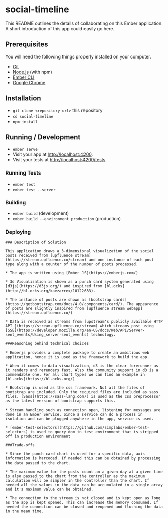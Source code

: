 # social-timeline

This README outlines the details of collaborating on this Ember application.
A short introduction of this app could easily go here.

## Prerequisites

You will need the following things properly installed on your computer.

* [Git](https://git-scm.com/)
* [Node.js](https://nodejs.org/) (with npm)
* [Ember CLI](https://ember-cli.com/)
* [Google Chrome](https://google.com/chrome/)

## Installation

* `git clone <repository-url>` this repository
* `cd social-timeline`
* `npm install`

## Running / Development

* `ember serve`
* Visit your app at [http://localhost:4200](http://localhost:4200).
* Visit your tests at [http://localhost:4200/tests](http://localhost:4200/tests).

### Running Tests

* `ember test`
* `ember test --server`

### Building

* `ember build` (development)
* `ember build --environment production` (production)

### Deploying

```
### Description of Solution

This application draws a 3-dimensional visualization of the social posts received from [upfluence stream](https://stream.upfluence.co/stream) and one instance of each post type along with a counter of the number of posts processed.

* The app is written using [Ember JS](https://emberjs.com/)

* 3d Visualization is shown as a punch card system generated using [d3js](https://d3js.org/) and inspired from [bl.ocks](http://bl.ocks.org/kaezarrex/10122633).

* The instance of posts are shown as [bootstrap cards](https://getbootstrap.com/docs/4.0/components/card/). The appearence of posts are slightly inspired from [upfluence stream webapp](https://stream.upfluence.co/)

* Data is received as streams from [upstream's publicly available HTTP API ](https://stream.upfluence.co/stream) which streams post using [SSE](https://developer.mozilla.org/en-US/docs/Web/API/Server-sent_events/Using_server-sent_events) technology.

###Reasoning behind technical choices

* Emberjs provides a complete package to create an ambitious web application, hence it is used as the framework to build the app.

* When it comes to data visualization, d3 is the clear forerunner as it renders and rerenders fast. Also the community support in d3 is a commendable one. For all chart types we can find an example in [bl.ocks](https://bl.ocks.org/)

* Bootstrap is used as the css framework. Not all the files of bootstrap are included. Only the required files are included as sass files. [Sass](https://sass-lang.com/) is used as the css preprocessor as the latest version of bootstrap supports this.

* Stream handling such as connection open, listening for messages are done in an Ember Service. Since a service can do a process in isolation and can be plugged anywhere in the app, service is used.

* [ember-test-selectors](https://github.com/simplabs/ember-test-selectors) is used to query dom in test environment that is stripped off in production environment

###Trade-offs

* Since the punch card chart is used for a specific data, axis information is harcoded. If needed this can be obtained by processing the data passed to the chart.

* The maximum value for the posts count an a given day at a given time is also passed to the chart from the controller as the maximum calculation will be simpler in the controller than the chart. If needed all the values in the data can be accumulated in a single array and it's maximum value can be obtained.

* The connection to the stream is not closed and is kept open as long as the app is kept opened. This can increase the memory consumed. If needed the connection can be closed and reopened and flushing the data in the mean time.
